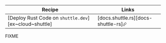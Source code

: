 | Recipe | Links |
|--------|--------|
| [Deploy Rust Code on `shuttle.dev`][ex~cloud~shuttle] | [docs.shuttle.rs][docs-shuttle-rs]⮳ |

<div class="hidden">
FIXME
</div>
